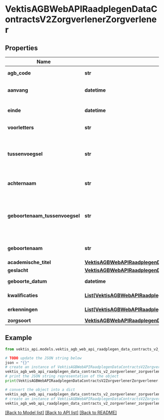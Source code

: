 # VektisAGBWebAPIRaadplegenDataContractsV2ZorgverlenerZorgverlener



## Properties

Name | Type | Description | Notes
------------ | ------------- | ------------- | -------------
**agb_code** | **str** | CODE, length &#x3D; 8 numeriek in een string, AGBCode | 
**aanvang** | **datetime** | DATUMAANVANG, dateTime, Datum vanaf wanneer een AGBCode geldig is | 
**einde** | **datetime** | DATUMEINDE, dateTime, Datum tot en met wanneer de AGBCode geldig is | [optional] 
**voorletters** | **str** | VOORLETTERS, maxLength &#x3D; 6, Initialen van de zorgverlener | 
**tussenvoegsel** | **str** | TUSSENVOEGSEL, maxLength &#x3D; 12, Tussenvoegsel waaronder de zorgverlener bekend is, waarde komt voor in codelijst NAM040 of referentiegegevens &#39;Tussenvoegsels&#39; | [optional] 
**achternaam** | **str** | Achternaam, maxLength &#x3D; 60, Achternaam waaronder de zorgverlener bekend is | 
**geboortenaam_tussenvoegsel** | **str** | GEBOORTENAAMTUSSENVOEGSEL, maxLength &#x3D; 12, Tussenvoegsel die zorgverlener van oorsprong, vanaf de geboorte, heeft, waarde komt voor in codelijst NAM040 of referentiegegevens &#39;tussenvoegsels&#39;\&quot;)] | [optional] 
**geboortenaam** | **str** | GEBOORTENAAM, maxLength &#x3D; 60, Achternaam die zorgverlener van oorsprong, vanaf de geboorte, heeft | [optional] 
**academische_titel** | [**VektisAGBWebAPIRaadplegenDataContractsReferentiegegevensAcademischeTitel**](VektisAGBWebAPIRaadplegenDataContractsReferentiegegevensAcademischeTitel.md) |  | [optional] 
**geslacht** | [**VektisAGBWebAPIRaadplegenDataContractsReferentiegegevensGeslacht**](VektisAGBWebAPIRaadplegenDataContractsReferentiegegevensGeslacht.md) |  | 
**geboorte_datum** | **datetime** | DATUMGEBOORTE, dateTime, Geboortedatum van de zorgverlener | 
**kwalificaties** | [**List[VektisAGBWebAPIRaadplegenDataContractsV2ZorgpartijZorgpartijKwalificatie]**](VektisAGBWebAPIRaadplegenDataContractsV2ZorgpartijZorgpartijKwalificatie.md) | Lijst van actieve kwalificatiegegevens op peildatum | [optional] 
**erkenningen** | [**List[VektisAGBWebAPIRaadplegenDataContractsV2ZorgpartijZorgpartijErkenning]**](VektisAGBWebAPIRaadplegenDataContractsV2ZorgpartijZorgpartijErkenning.md) | Lijst van actieve erkenningen op peildatum | [optional] 
**zorgsoort** | [**VektisAGBWebAPIRaadplegenDataContractsReferentiegegevensZorgsoort**](VektisAGBWebAPIRaadplegenDataContractsReferentiegegevensZorgsoort.md) |  | 

## Example

```python
from vektis_api.models.vektis_agb_web_api_raadplegen_data_contracts_v2_zorgverlener_zorgverlener import VektisAGBWebAPIRaadplegenDataContractsV2ZorgverlenerZorgverlener

# TODO update the JSON string below
json = "{}"
# create an instance of VektisAGBWebAPIRaadplegenDataContractsV2ZorgverlenerZorgverlener from a JSON string
vektis_agb_web_api_raadplegen_data_contracts_v2_zorgverlener_zorgverlener_instance = VektisAGBWebAPIRaadplegenDataContractsV2ZorgverlenerZorgverlener.from_json(json)
# print the JSON string representation of the object
print(VektisAGBWebAPIRaadplegenDataContractsV2ZorgverlenerZorgverlener.to_json())

# convert the object into a dict
vektis_agb_web_api_raadplegen_data_contracts_v2_zorgverlener_zorgverlener_dict = vektis_agb_web_api_raadplegen_data_contracts_v2_zorgverlener_zorgverlener_instance.to_dict()
# create an instance of VektisAGBWebAPIRaadplegenDataContractsV2ZorgverlenerZorgverlener from a dict
vektis_agb_web_api_raadplegen_data_contracts_v2_zorgverlener_zorgverlener_from_dict = VektisAGBWebAPIRaadplegenDataContractsV2ZorgverlenerZorgverlener.from_dict(vektis_agb_web_api_raadplegen_data_contracts_v2_zorgverlener_zorgverlener_dict)
```
[[Back to Model list]](../README.md#documentation-for-models) [[Back to API list]](../README.md#documentation-for-api-endpoints) [[Back to README]](../README.md)


